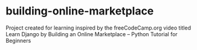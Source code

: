 # building-online-marketplace
Project created for learning inspired by the freeCodeCamp.org video titled Learn Django by Building an Online Marketplace – Python Tutorial for Beginners
